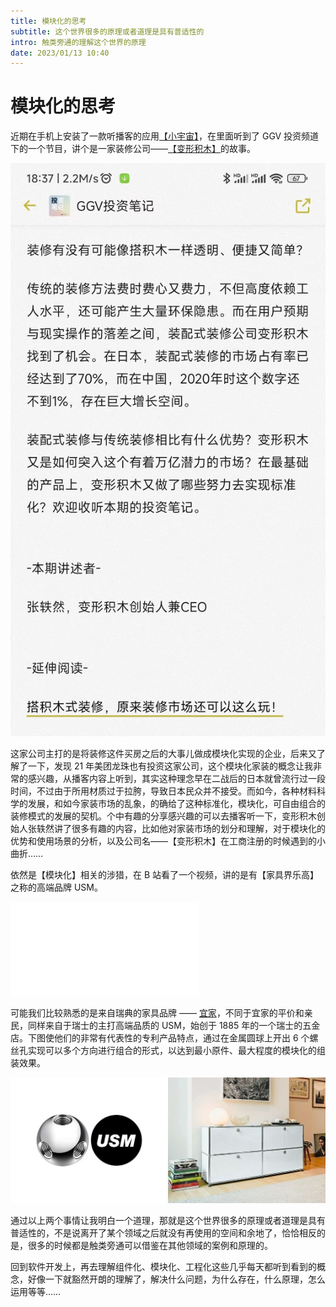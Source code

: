 ```yaml
---
title: 模块化的思考
subtitle: 这个世界很多的原理或者道理是具有普适性的
intro: 触类旁通的理解这个世界的原理
date: 2023/01/13 10:40
---
```


# 模块化的思考

近期在手机上安装了一款听播客的应用[【小宇宙】](https://www.xiaoyuzhoufm.com/)，在里面听到了 GGV 投资频道下的一个节目，讲个是一家装修公司——[【变形积木】](https://baike.baidu.com/item/%E5%8F%98%E5%BD%A2%E7%A7%AF%E6%9C%A8%EF%BC%88%E5%8C%97%E4%BA%AC%EF%BC%89%E7%A7%91%E6%8A%80%E6%9C%89%E9%99%90%E5%85%AC%E5%8F%B8/50241214?fromModule=lemma_inlink)的故事。

![变形积木](/assets/images/%E5%B0%8F%E5%AE%87%E5%AE%99.jpg)

这家公司主打的是将装修这件买房之后的大事儿做成模块化实现的企业，后来又了解了一下，发现 21 年美团龙珠也有投资这家公司，这个模块化家装的概念让我非常的感兴趣，从播客内容上听到，其实这种理念早在二战后的日本就曾流行过一段时间，不过由于所用材质过于拉胯，导致日本民众并不接受。而如今，各种材料科学的发展，和如今家装市场的乱象，的确给了这种标准化，模块化，可自由组合的装修模式的发展的契机。个中有趣的分享感兴趣的可以去播客听一下，变形积木创始人张轶然讲了很多有趣的内容，比如他对家装市场的划分和理解，对于模块化的优势和使用场景的分析，以及公司名——【变形积木】在工商注册的时候遇到的小曲折……

依然是【模块化】相关的涉猎，在 B 站看了一个视频，讲的是有【家具界乐高】之称的高端品牌 USM。

<iframe src="//player.bilibili.com/player.html?aid=848867321&bvid=BV1XL4y1i71d&cid=433270426&page=1" scrolling="no" border="0" frameborder="no" framespacing="0" allowfullscreen="true"> </iframe>

可能我们比较熟悉的是来自瑞典的家具品牌 —— [宜家](https://www.ikea.cn/cn/zh/?utm_source=baidu&utm_campaign=Brandzone&utm_term=title&utm_medium=paidsearch&utm_content=bdbz_pc)，不同于宜家的平价和亲民，同样来自于瑞士的主打高端品质的 USM，始创于 1885 年的一个瑞士的五金店。下图使他们的非常有代表性的专利产品特点，通过在金属圆球上开出 6 个螺丝孔实现可以多个方向进行组合的形式，以达到最小原件、最大程度的模块化的组装效果。

![usm](/assets/images/usm.jpg)

通过以上两个事情让我明白一个道理，那就是这个世界很多的原理或者道理是具有普适性的，不是说离开了某个领域之后就没有再使用的空间和余地了，恰恰相反的是，很多的时候都是触类旁通可以借鉴在其他领域的案例和原理的。

回到软件开发上，再去理解组件化、模块化、工程化这些几乎每天都听到看到的概念，好像一下就豁然开朗的理解了，解决什么问题，为什么存在，什么原理，怎么运用等等……
